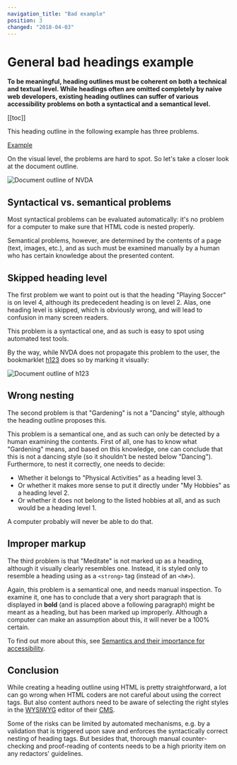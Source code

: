 ```yaml
---
navigation_title: "Bad example"
position: 3
changed: "2018-04-03"
---
```


# General bad headings example

**To be meaningful, heading outlines must be coherent on both a technical and textual level. While headings often are omitted completely by naive web developers, existing heading outlines can suffer of various accessibility problems on both a syntactical and a semantical level.**

[[toc]]

This heading outline in the following example has three problems.

[Example](_examples/generally-bad-headings)

On the visual level, the problems are hard to spot. So let's take a closer look at the document outline.

![Document outline of NVDA](_media/document-outline-of-nvda.png)

## Syntactical vs. semantical problems

Most syntactical problems can be evaluated automatically: it's no problem for a computer to make sure that HTML code is nested properly.

Semantical problems, however, are determined by the contents of a page (text, images, etc.), and as such must be examined manually by a human who has certain knowledge about the presented content.

## Skipped heading level

The first problem we want to point out is that the heading "Playing Soccer" is on level 4, although its predecedent heading is on level 2. Alas, one heading level is skipped, which is obviously wrong, and will lead to confusion in many screen readers.

This problem is a syntactical one, and as such is easy to spot using automated test tools.

By the way, while NVDA does not propagate this problem to the user, the bookmarklet [h123](/setup/browsers/bookmarklets/h123) does so by marking it visually:

![Document outline of h123](_media/document-outline-of-h123.png)

## Wrong nesting

The second problem is that "Gardening" is not a "Dancing" style, although the heading outline proposes this.

This problem is a semantical one, and as such can only be detected by a human examining the contents. First of all, one has to know what "Gardening" means, and based on this knowledge, one can conclude that this is not a dancing style (so it shouldn't be nested below "Dancing"). Furthermore, to nest it correctly, one needs to decide:

- Whether it belongs to "Physical Activities" as a heading level 3.
- Or whether it makes more sense to put it directly under "My Hobbies" as a heading level 2.
- Or whether it does not belong to the listed hobbies at all, and as such would be a heading level 1.

A computer probably will never be able to do that.

## Improper markup

The third problem is that "Meditate" is not marked up as a heading, although it visually clearly resembles one. Instead, it is styled only to resemble a heading using as a `<strong>` tag (instead of an `<h#>`).

Again, this problem is a semantical one, and needs manual inspection. To examine it, one has to conclude that a very short paragraph that is displayed in **bold** (and is placed above a following paragraph) might be meant as a heading, but has been marked up improperly. Although a computer can make an assumption about this, it will never be a 100% certain.

To find out more about this, see [Semantics and their importance for accessibility](/knowledge/semantics).

## Conclusion

While creating a heading outline using HTML is pretty straightforward, a lot can go wrong when HTML coders are not careful about using the correct tags. But also content authors need to be aware of selecting the right styles in the [WYSIWYG](https://en.wikipedia.org/wiki/WYSIWYG) editor of their [CMS](https://en.wikipedia.org/wiki/Content_management_system).

Some of the risks can be limited by automated mechanisms, e.g. by a validation that is triggered upon save and enforces the syntactically correct nesting of heading tags. But besides that, thorough manual counter-checking and proof-reading of contents needs to be a high priority item on any redactors' guidelines.
